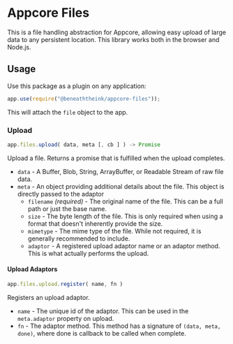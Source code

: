 # Appcore Files

This is a file handling abstraction for Appcore, allowing easy upload of large data to any persistent location. This library works both in the browser and Node.js.

## Usage

Use this package as a plugin on any application:

```js
app.use(require("@beneaththeink/appcore-files"));
```

This will attach the `file` object to the app.

### Upload

```js
app.files.upload( data, meta [, cb ] ) -> Promise
```

Upload a file. Returns a promise that is fulfilled when the upload completes.

- `data` - A Buffer, Blob, String, ArrayBuffer, or Readable Stream of raw file data.
- `meta` - An object providing additional details about the file. This object is directly passed to the adaptor
	- `filename` _(required)_ - The original name of the file. This can be a full path or just the base name.
	- `size` - The byte length of the file. This is only required when using a format that doesn't inherently provide the size.
	- `mimetype` - The mime type of the file. While not required, it is generally recommended to include.
	- `adaptor` - A registered upload adaptor name or an adaptor method. This is what actually performs the upload.

#### Upload Adaptors

```js
app.files.upload.register( name, fn )
```

Registers an upload adaptor.

- `name` - The unique id of the adaptor. This can be used in the `meta.adaptor` property on upload.
- `fn` - The adaptor method. This method has a signature of `(data, meta, done)`, where done is callback to be called when complete.
